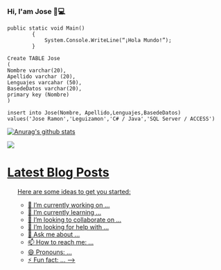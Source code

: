 ### Hi, I'am Jose 👋:computer:
````
public static void Main()
		{
			System.Console.WriteLine(“¡Hola Mundo!”);
		}
    
Create TABLE Jose
(
Nombre varchar(20),
Apellido varchar (20),
Lenguajes varcahar (50),
BasedeDatos varchar(20),
primary key (Nombre)
)

insert into Jose(Nombre, Apellido,Lenguajes,BasedeDatos) 
values('Jose Ramon','Leguizamon','C# / Java','SQL Server / ACCESS')
````

[![Anurag's github stats](https://github-readme-stats.vercel.app/api?username=joselegui)](https://github.com/anuraghazra/github-readme-stats)

</p>
<p><a href="https://www.linkedin.com/in/jose-ramon-leguizamon-7351b296/"><img src="https://img.shields.io/badge/linkedin-%230077B5.svg?&style=for-the-badge&logo=linkedin&logoColor=white" </a></p>
<h1>Latest Blog Posts</h1>
  <ul>






Here are some ideas to get you started:

- 🔭 I’m currently working on ...
- 🌱 I’m currently learning ...
- 👯 I’m looking to collaborate on ...
- 🤔 I’m looking for help with ...
- 💬 Ask me about ...
- 📫 How to reach me: ...
- 😄 Pronouns: ...
- ⚡ Fun fact: ...
-->
